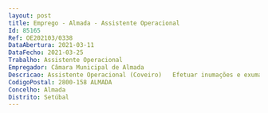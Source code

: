 ```yaml
--- 
layout: post
title: Emprego - Almada - Assistente Operacional
Id: 85165
Ref: OE202103/0338
DataAbertura: 2021-03-11
DataFecho: 2021-03-25
Trabalho: Assistente Operacional
Empregador: Câmara Municipal de Almada
Descricao: Assistente Operacional (Coveiro)   Efetuar inumações e exumações de cadáveres, abrindo covais com recurso a meios mecânicos ou ferramentas tradicionais  Proceder à lavagem, secagem e acondicionamento, em urna ou saco, de restos mortais  Efetuar limpezas das zonas de inumação e caminhos dos cemitérios  Recobre em saibro ou terra sepulturas abatidas  Efetua trasladações dentro dos cemitérios municipais ou entre eles.
CodigoPostal: 2800-158 ALMADA
Concelho: Almada
Distrito: Setúbal
--- 
```


